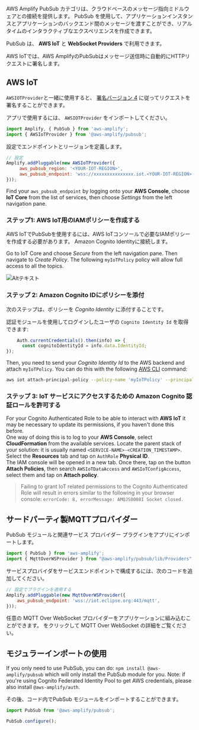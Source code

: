 AWS Amplify PubSub カテゴリは、クラウドベースのメッセージ指向ミドルウェアとの接続を提供します。 PubSub を使用して、アプリケーションインスタンスとアプリケーションのバックエンド間のメッセージを渡すことができ、リアルタイムのインタラクティブなエクスペリエンスを作成できます。

PubSub は、 **AWS IoT** と **WebSocket Providers** で利用できます。

<amplify-callout> AWS IoTでは、AWS AmplifyのPubSubはメッセージ送信時に自動的にHTTPリクエストに署名します。 </amplify-callout>

## AWS IoT

`AWSIOTProvider`と一緒に使用すると、 [署名バージョン 4](https://docs.aws.amazon.com/general/latest/gr/signature-version-4.html) に従ってリクエストを署名することができます。

アプリで使用するには、 `AWSIOTProvider` をインポートしてください。

```javascript
import Amplify, { PubSub } from 'aws-amplify';
import { AWSIoTProvider } from '@aws-amplify/pubsub';
```

設定でエンドポイントとリージョンを定義します。

```javascript
// 設定
Amplify.addPluggable(new AWSIoTProvider({
     aws_pubsub_region: '<YOUR-IOT-REGION>',
     aws_pubsub_endpoint: 'wss://xxxxxxxxxxxxxxx.iot.<YOUR-IOT-REGION>.amazonaws.com/mqtt',
}));
```

Find your `aws_pubsub_endpoint` by logging onto your **AWS Console**, choose **IoT Core** from the list of services, then choose *Settings* from the left navigation pane.

### ステップ1: AWS IoT用のIAMポリシーを作成する

AWS IoTでPubSubを使用するには、AWS IoTコンソールで必要なIAMポリシーを作成する必要があります。 Amazon Cognito Identityに接続します。

Go to IoT Core and choose *Secure* from the left navigation pane. Then navigate to *Create Policy*. The following `myIoTPolicy` policy will allow full access to all the topics.

![Altテキスト](~/images/create-iot-policy.png)


### ステップ 2: Amazon Cognito IDにポリシーを添付

次のステップは、ポリシーを *Cognito Identity* に添付することです。

認証モジュールを使用してログインしたユーザの `Cognito Identity Id` を取得できます:
```javascript
    Auth.currentCredentials().then(info) => {
      const cognitoIdentityId = info.data.IdentityId;
});
```

Then, you need to send your *Cognito Identity Id* to the AWS backend and attach `myIoTPolicy`. You can do this with the following [AWS CLI](https://aws.amazon.com/cli/) command:

```bash
aws iot attach-principal-policy --policy-name 'myIoTPolicy' --principal '<YOUR_COGNITO_IDENTITY_ID>'
```

### ステップ 3: IoT サービスにアクセスするための Amazon Cognito 認証ロールを許可する

For your Cognito Authenticated Role to be able to interact with **AWS IoT** it may be necessary to update its permissions, if you haven't done this before.  
One way of doing this is to log to your **AWS Console**, select **CloudFormation** from the available services. Locate the parent stack of your solution: it is usually named `<SERVICE-NAME>-<CREATION_TIMESTAMP>`.  
Select the **Resources** tab and tap on `AuthRole` **Physical ID**.  
The IAM console will be opened in a new tab. Once there, tap on the button **Attach Policies**, then search `AWSIoTDataAccess` and `AWSIoTConfigAccess`, select them and tap on **Attach policy**.

> Failing to grant IoT related permissions to the Cognito Authenticated Role will result in errors similar to the following in your browser console: `errorCode: 8, errorMessage: AMQJS0008I Socket closed.`

## サードパーティ製MQTTプロバイダー

PubSub モジュールと関連サービス プロバイダー プラグインをアプリにインポートします。

```javascript
import { PubSub } from 'aws-amplify';
import { MqttOverWSProvider } from "@aws-amplify/pubsub/lib/Providers";
```

サービスプロバイダをサービスエンドポイントで構成するには、次のコードを追加してください。
```javascript
// 設定でプラグインを適用する
Amplify.addPluggable(new MqttOverWSProvider({
    aws_pubsub_endpoint: 'wss://iot.eclipse.org:443/mqtt',
}));
```

任意の MQTT Over WebSocket プロバイダーをアプリケーションに組み込むことができます。 [](https://docs.aws.amazon.com/iot/latest/developerguide/protocols.html#mqtt-ws) をクリックして MQTT Over WebSocket の詳細をご覧ください。

## モジュラーインポートの使用

If you only need to use PubSub, you can do: `npm install @aws-amplify/pubsub` which will only install the PubSub module for you. Note: if you're using Cognito Federated Identity Pool to get AWS credentials, please also install `@aws-amplify/auth`.

その後、コード内でPubSub モジュールをインポートすることができます。
```javascript
import PubSub from '@aws-amplify/pubsub';

PubSub.configure();
```

